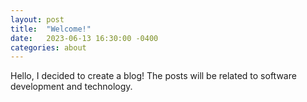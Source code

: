 ```yaml
---
layout: post
title:  "Welcome!"
date:   2023-06-13 16:30:00 -0400
categories: about
---
```


Hello, I decided to create a blog!
The posts will be related to software development and technology.